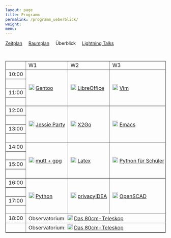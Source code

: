 ```yaml
---
layout: page
title: Programm
permalink: /programm_ueberblick/
weight: 
menu: 
---
```

<a href="../programm/">Zeitplan</a>&nbsp;&nbsp;&nbsp;&nbsp;
<a href="../programm_raumplan/">Raumplan</a>&nbsp;&nbsp;&nbsp;&nbsp;
Überblick&nbsp;&nbsp;&nbsp;&nbsp;
<a href="../programm_lightning_talks">Lightning Talks</a>

<br />

<table border="1" style="white-space: nowrap">

<tr><td></td><td>W1</td><td>W2</td><td>W3</td><td>V1</td><td>V2</td><td>V3</td><td>V4</td><td></td></tr>

<tr><td>10:00</td>
<td rowspan="4"><img height = "18" src="../images/workshop.svg"> <a href="../programm/schmidt_stockmayer-gentoo">Gentoo</a></td>
<td rowspan="4"><img height = "18" src="../images/workshop.svg"> <a href="../programm/krug-libreoffice">LibreOffice</a></td>
<td rowspan="4"><img height = "18" src="../images/workshop.svg"> <a href="../programm/zimmer-vim">Vim</a></td>
<td rowspan="2"><img height = "18" src="../images/talk.svg"> <a href="../programm/brauner-lxc">LXC</a></td>
<td rowspan="2"><img height = "18" src="../images/talk.svg"> <a href="../programm/schiele-nixos">NixOS</a></td>
<td><img height = "18" src="../images/talk.svg"> <a href="../programm/uebele-bitcoin">Bitcoin</a></td>
<td rowspan="2"><img height = "18" src="../images/talk.svg"> <a href="../programm/schroeder-tex">TeX</a></td>
<td>10:00</td></tr>

<tr><td></td>
<td><img height = "18" src="../images/talk.svg"> <a href="../programm/weissensel-fish">fish</a></td>
<td></td></tr>

<tr><td>11:00</td>
<td rowspan="2"><img height = "18" src="../images/talk.svg"> <a href="../programm/koenig-bash">Shell</a></td>
<td rowspan="2"><img height = "18" src="../images/talk.svg"> <a href="../programm/guckes-muttgpg1">mutt&nbsp;+&nbsp;gpg</a></td>
<td><img height = "18" src="../images/talk.svg"> <a href="../programm/genannt-sshkey_distribution">sshkeydistribution</a></td>
<td rowspan="2"><img height = "18" src="../images/talk.svg"> <a href="../programm/engelmann-lyx">LyX</a></td>
<td>11:00</td></tr>

<tr><td>&nbsp;</td>
<td rowspan="7"><img height = "18" src="../images/lightning.svg"> <a href="../programm_lightning_talks">Lightning Talks</a></td>
<td></td></tr>

<tr><td>12:00</td>
<td rowspan="4"><img height = "18" src="../images/workshop.svg"> <a href="../programm/mundt_nachbauer-jessie_party">Jessie&nbsp;Party</a></td>
<td rowspan="4"><img height = "18" src="../images/workshop.svg"> <a href="../programm/graesing-x2go">X2Go</a></td>
<td rowspan="4"><img height = "18" src="../images/workshop.svg"> <a href="../programm/waelde-emacs">Emacs</a></td>
<td rowspan="2"><img height = "18" src="../images/talk.svg"> <a href="../programm/schiebel-linuxmuster">linuxmuster.net</a></td>
<td rowspan="2"><img height = "18" src="../images/talk.svg"> <a href="../programm/kockler-puppet1">Puppet&nbsp;I</a></td>
<td><img height = "18" src="../images/talk.svg"> <a href="../programm/imme-latex_verein">LaTeX&nbsp;im&nbsp;Verein</a></td>
<td>12:00</td></tr>

<tr><td></td>
<td><img height = "18" src="../images/talk.svg"> <a href="../programm/hofmann-lug_berlin">lug.berlin</a></td>
<td></td></tr>

<tr><td>13:00</td>
<td><img height = "18" src="../images/talk.svg"> <a href="../programm/seidel-tcp_stealth">TCP&nbsp;Stealth</a></td>
<td rowspan="2"><img height = "18" src="../images/talk.svg"> <a href="../programm/gietz-openldap">OpenLDAP</a></td>
<td rowspan="2"><img height = "18" width="18" src="../images/talk.svg"> <a href="../programm/pfeifle-pandoc">Dokumenten-KungFoo</a></td>
<td>13:00</td></tr>

<tr><td></td>
<td><img height = "18" src="../images/talk.svg"> <a href="../programm/reber-mirrorserver">Mirror&nbsp;Server</a></td>
<td></td></tr>

<tr><td>14:00</td>
<td rowspan="4"><img height = "18" src="../images/workshop.svg"> <a href="../programm/guckes-muttgpg2">mutt&nbsp;+&nbsp;gpg</a></td>
<td rowspan="4"><img height = "18" src="../images/workshop.svg"> <a href="../programm/nagel-latex">Latex</a></td>
<td rowspan="4"><img height = "18" src="../images/workshop.svg"> <a href="../programm/blechschmidt-python_schueler">Python&nbsp;f&uuml;r&nbsp;Sch&uuml;ler</a></td>
<td rowspan="2"><img height = "18" src="../images/talk.svg"> <a href="../programm/knopper-knoppix_raspi">Knoppix&nbsp;auf&nbsp;RasPi</a></td>
<td rowspan="2"><img height = "18" src="../images/talk.svg"> <a href="../programm/kockler-puppet2">Puppet&nbsp;II</a></td>
<td rowspan="2"><img height = "18" src="../images/talk.svg"> <a href="../programm/dinges-blender">Blender</a></td>
<td>14:00</td></tr>

<tr><td>&nbsp;</td>
<td></td></tr>

<tr><td>15:00</td>
<td rowspan="2"><img height = "18" src="../images/talk.svg"> <a href="../programm/gantikow-verkehrte_welt">Linux&nbsp;im&nbsp;HPC</a></td>
<td rowspan="2"><img height = "18" src="../images/talk.svg"> <a href="../programm/kemmer-network_steganographic">steganography</a></td>
<td><img height = "18" src="../images/talk.svg"> <a href="../programm/kuestner_strohmaier-wueste_welle">Wüste&nbsp;Welle</a></td>
<td rowspan="2"><img height = "18" src="../images/talk.svg"> <a href="../programm/mundt-apt_install">apt&nbsp;install</a></td>
<td>15:00</td></tr>

<tr><td>&nbsp;</td>
<td><img height = "18" src="../images/talk.svg"> <a href="../programm/klaeren-computermuseum">Computermuseum</a></td>
<td></td></tr>

<tr><td>16:00</td>
<td rowspan="4"><img height = "18" src="../images/workshop.svg"> <a href="../programm/hrenka-python">Python</a></td>
<td rowspan="4"><img height = "18" src="../images/workshop.svg"> <a href="../programm/koelbel-privacyidea">privacyIDEA</a></td>
<td rowspan="4"><img height = "18" src="../images/workshop.svg"> <a href="../programm/knopper-openscad">OpenSCAD</a></td>
<td rowspan="2"><img height = "18" src="../images/talk.svg"> <a href="../programm/flebbe-bigdata1">Big&nbsp;Data&nbsp;I</a></td>
<td><img height = "18" src="../images/talk.svg"> <a href="../programm/behrla-lpic">LPIC</a></td>
<td rowspan="2"><img height = "18" src="../images/talk.svg"> <a href="../programm/schiele-aktuelles">Aktuelles</a></td>
<td rowspan="2"><img height = "18" src="../images/talk.svg"> <a href="../programm/pfeifle-pdfkungfoo">PDF-KungFoo</a></td>
<td>16:00</td></tr>

<tr><td>&nbsp;</td>
<td><img height = "18" src="../images/talk.svg"> <a href="../programm/hofmann-surfen">Sicher&nbsp;Surfen</a></td>
<td></td></tr>

<tr><td>17:00</td>
<td rowspan="2"><img height = "18" src="../images/talk.svg"> <a href="../programm/goetz-bigdata2">Big&nbsp;Data&nbsp;II</a></td>
<td rowspan="2"><img height = "18" src="../images/talk.svg"> <a href="../programm/blechschmidt-wireshark">Wireshark</a></td>
<td rowspan="2"><img height = "18" src="../images/talk.svg"> <a href="../programm/wege-rtfl">RTFL</a></td>
<td rowspan="2"><img height = "18" src="../images/talk.svg"> <a href="../programm/gantikow-elektroschrott">Elektroschrott</a></td>
<td>17:00</td></tr>

<tr><td>&nbsp;</td>
<td></td></tr>

<tr><td>18:00</td>
<td colspan="3">Observatorium: <img height = "18" src="../images/talk.svg"> <a href="../programm/gottschall-teleskop">Das&nbsp;80cm-Teleskop</a></td>
<td rowspan="2"><img height = "18" src="../images/talk.svg"> <a href="../programm/koenig-tagesabschluss">Tagesabschluss</a></td>
<td colspan="3" rowspan="2"> </td>
<td>18:00</td></tr>

<tr><td>&nbsp;</td>
<td colspan="3">Observatorium: <img height = "18" src="../images/talk.svg"> <a href="../programm/gottschall-teleskop">Das&nbsp;80cm-Teleskop</a></td>
<td></td></tr>


<!-- for some reason the next tag (to close the table) won't show up in the end... wtf? -->
</table>
